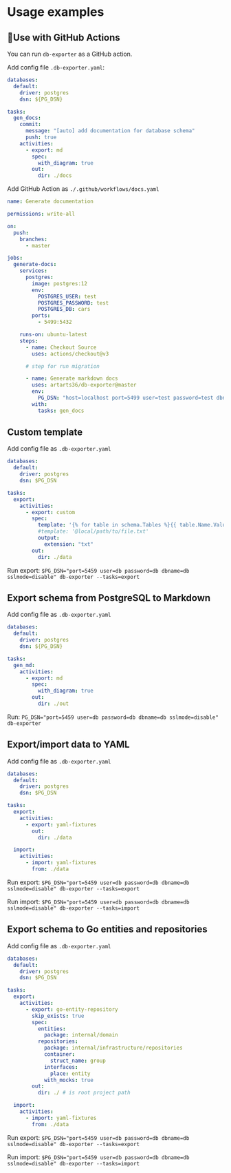 # Usage examples

## 🚀Use with GitHub Actions

You can run `db-exporter` as a GitHub action.

Add config file `.db-exporter.yaml`:
```yaml
databases:
  default:
    driver: postgres
    dsn: ${PG_DSN}

tasks:
  gen_docs:
    commit:
      message: "[auto] add documentation for database schema"
      push: true
    activities:
      - export: md
        spec:
          with_diagram: true
        out:
          dir: ./docs
```

Add GitHub Action as `./.github/workflows/docs.yaml`
```yaml
name: Generate documentation

permissions: write-all

on:
  push:
    branches:
      - master

jobs:
  generate-docs:
    services:
      postgres:
        image: postgres:12
        env:
          POSTGRES_USER: test
          POSTGRES_PASSWORD: test
          POSTGRES_DB: cars
        ports:
          - 5499:5432

    runs-on: ubuntu-latest
    steps:
      - name: Checkout Source
        uses: actions/checkout@v3

      # step for run migration

      - name: Generate markdown docs
        uses: artarts36/db-exporter@master
        env:
          PG_DSN: "host=localhost port=5499 user=test password=test dbname=cars sslmode=disable"
        with:
          tasks: gen_docs
````

## Custom template

Add config file as `.db-exporter.yaml`
```yaml
databases:
  default:
    driver: postgres
    dsn: $PG_DSN

tasks:
  export:
    activities:
      - export: custom
        spec:
          template: '{% for table in schema.Tables %}{{ table.Name.Value }},{% endfor %}'
          #template: '@local/path/to/file.txt'
          output:
            extension: "txt"
        out:
          dir: ./data
```

Run export: `$PG_DSN="port=5459 user=db password=db dbname=db sslmode=disable" db-exporter --tasks=export`

## Export schema from PostgreSQL to Markdown

Add config file as `.db-exporter.yaml`

```yaml
databases:
  default:
    driver: postgres
    dsn: ${PG_DSN}

tasks:
  gen_md:
    activities:
      - export: md
        spec:
          with_diagram: true
        out:
          dir: ./out
```

Run: `PG_DSN="port=5459 user=db password=db dbname=db sslmode=disable" db-exporter`

## Export/import data to YAML

Add config file as `.db-exporter.yaml`
```yaml
databases:
  default:
    driver: postgres
    dsn: $PG_DSN

tasks:
  export:
    activities:
      - export: yaml-fixtures
        out:
          dir: ./data

  import:
    activities:
      - import: yaml-fixtures
        from: ./data
```

Run export: `$PG_DSN="port=5459 user=db password=db dbname=db sslmode=disable" db-exporter --tasks=export`

Run import: `$PG_DSN="port=5459 user=db password=db dbname=db sslmode=disable" db-exporter --tasks=import`

## Export schema to Go entities and repositories

Add config file as `.db-exporter.yaml`
```yaml
databases:
  default:
    driver: postgres
    dsn: $PG_DSN

tasks:
  export:
    activities:
      - export: go-entity-repository
        skip_exists: true
        spec:
          entities:
            package: internal/domain
          repositories:
            package: internal/infrastructure/repositories
            container:
              struct_name: group
            interfaces:
              place: entity
            with_mocks: true
        out:
          dir: ./ # is root project path

  import:
    activities:
      - import: yaml-fixtures
        from: ./data
```

Run export: `$PG_DSN="port=5459 user=db password=db dbname=db sslmode=disable" db-exporter --tasks=export`

Run import: `$PG_DSN="port=5459 user=db password=db dbname=db sslmode=disable" db-exporter --tasks=import`
